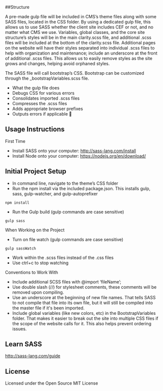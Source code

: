 ##Structure

A pre-made gulp file will be included in CMS’s theme files along with some SASS files, located in the CSS folder. By using a dedicated gulp file, this allows us to use SASS whether the client site includes CEF or not, and no matter what CMS we use. Variables, global classes, and the core site structure’s styles will be in the main clarity.scss file, and additional .scss files will be included at the bottom of the clarity.scss file. Additional pages on the website will have their styles separated into individual .scss files to help with organization and maintenance; include an underscore at the front of additional .scss files. This allows us to easily remove styles as the site grows and changes, helping avoid orphaned styles.


The SASS file will call bootstrap’s CSS. Bootstrap can be customized through the _bootstrapVariables.scss file.

* What the gulp file does
* Debugs CSS for various errors
* Consolidates imported .scss files
* Compresses the .scss files
* Adds appropriate browser prefixes
* Outputs errors if applicable

## Usage Instructions

First Time

* Install SASS onto your computer: http://sass-lang.com/install
* Install Node onto your computer: https://nodejs.org/en/download/

## Initial Project Setup

* In command line, navigate to the theme’s CSS folder
* Run the npm install via the included package.json. This installs gulp, sass, gulp-watcher, and gulp-autoprefixer
```
npm install
```
* Run the Gulp build (gulp commands are case sensitive)
```
gulp sass
```

When Working on the Project

* Turn on file watch (gulp commands are case sensitive)
```
gulp sassWatch
```
* Work within the .scss files instead of the .css files
* Use ctrl+c to stop watching

Conventions to Work With

* Include additional SCSS files with @import ‘fileName’;
* Use double slash (//) for stylesheet comments, these comments will be removed upon compiling.
* Use an underscore at the beginning of new file names. That tells SASS to not compile that file into its own file, but it will still be compiled into the master file if it's been imported.
* Include global variables (like new colors, etc) in the BootstrapVariables folder. That makes it easier to break out the site into multiple CSS files if the scope of the website calls for it. This also helps prevent ordering issues.

## Learn SASS

http://sass-lang.com/guide

## License

Licensed under the Open Source MIT License
